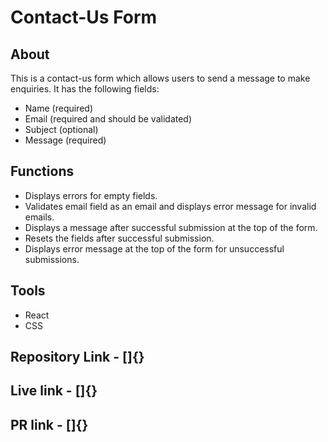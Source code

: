 # Contact-Us Form
## About
   This is a contact-us form which allows users to send a message to make enquiries. It has the following fields:
   - Name (required)
   - Email (required and should be validated)
   - Subject (optional)
   - Message (required)
## Functions
  - Displays errors for empty fields.
  - Validates email field as an email and displays error message for invalid emails.
  - Displays a message after successful submission at the top of the form.
  - Resets the fields after successful submission.
  - Displays error message at the top of the form for unsuccessful submissions.
  
## Tools 
  - React
  - CSS

## Repository Link - []{}
## Live link - []{}
## PR link - []{}